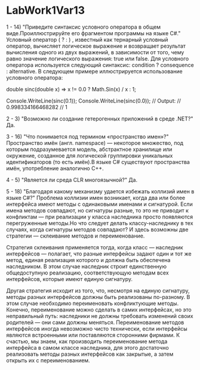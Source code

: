 # LabWork1Var13
1 - 14) 
"Приведите синтаксис условного оператора в общем виде.Проиллюстрируйте его фрагментом программы на языке C#."
Условный оператор ( ? : ) , известный как тернарный условный оператор, вычисляет логическое выражение и возвращает результат 
вычисления одного из двух выражений, в  зависимости от того, чему равно значение логического выражения: true или false. Для условного
оператора используется следующий синтаксис: condition ? consequence : alternative.
В следующем примере иллюстрируется использование условного оператора:

double sinc(double x) => x != 0.0 ? Math.Sin(x) / x : 1;

Console.WriteLine(sinc(0.1));
Console.WriteLine(sinc(0.0));
// Output:
// 0.998334166468282
// 1

2 - 3)
"Возможно ли создание гетерогенных приложений в среде .NET?"
Да. 

3 - 16)
"Что понимается под термином «пространство имен»?"
Пространство имён (англ. namespace) — некоторое множество, под которым подразумевается модель, абстрактное хранилище или окружение, созданное для логической группировки уникальных идентификаторов (то есть имён).В языке C# существуют пространства имён, употребление аналогично C++.

4 - 5)
"Является ли среда CLR многоязычной?"
Да.

5 - 18)
"Благодаря какому механизму удается избежать коллизий имен в
языке C#?"
Проблема коллизии имен возникает, когда два или более интерфейса имеют методы с одинаковыми именами и сигнатурой. Если имена методов совпадают, но сигнатуры разные, то это не приводит к конфликтам — при реализации у класса наследника просто появляются перегруженные методы.Но что следует делать классу-наследнику в тех случаях, когда сигнатуры методов совпадают? И здесь возможны две стратегии — склеивание методов и переименование.

Стратегия склеивания применяется тогда, когда класс — наследник интерфейсов — полагает, что разные интерфейсы задают один и тот же метод, единая реализация которого и должна быть обеспечена наследником. В этом случае наследник строит единственную общедоступную реализацию, соответствующую методам всех интерфейсов, которые имеют единую сигнатуру.

Другая стратегия исходит из того, что, несмотря на единую сигнатуру, методы разных интерфейсов должны быть реализованы по-разному. В этом случае необходимо переименовать конфликтующие методы. Конечно, переименование можно сделать в самих интерфейсах, но это неправильный путь: наследники не должны требовать изменений своих родителей — они сами должны меняться. Переименование методов интерфейсов иногда невозможно чисто технически, если интерфейсы являются встроенными или поставляются сторонними фирмами. К счастью, мы знаем, как производить переименование метода интерфейса в самом классе наследника, для этого достаточно реализовать методы разных интерфейсов как закрытые, а затем открыть их с переименованием.



